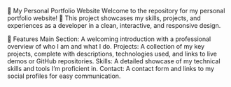 🚀 My Personal Portfolio Website Welcome to the repository for my personal portfolio website! 🎉 This project showcases my skills, projects, and experiences as a developer in a clean, interactive, and responsive design.

🌟 Features Main Section: A welcoming introduction with a professional overview of who I am and what I do. Projects: A collection of my key projects, complete with descriptions, technologies used, and links to live demos or GitHub repositories. Skills: A detailed showcase of my technical skills and tools I’m proficient in. Contact: A contact form and links to my social profiles for easy communication.

